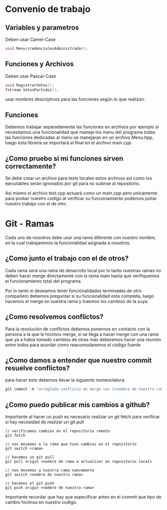 # Convenio de trabajo

## Variables y parametros

Deben usar Camel-Case

```c++
void Menu(credencialesAdministrador);
```

## Funciones y Archivos

Deben usar Pascal-Case

```c++
void RegistrarVotos();
fstream VotosPartido1();
```

usar nombres descriptivos para las funciones según lo que realizan.

## Funciones

Debemos trabajar separadamente las funciones en archivos por ejemplo si necesitamos una funcionalidad que maneje los menu del programa todas las funciones dedicadas al menu se manejaran en un archivo Menu.hpp, luego esta libreria se importará al final en el archivo main.cpp

## ¿Como pruebo si mi funciones sirven correctamente?

Se debe crear un archivo para tests locales estos archivos asi como los ejecutables serán ignorados por git para no subirse al repositorio.

Asi mismo el archivo test.cpp actuará como un main.cpp pero unicamente para probar nuestro codigo al verificar su funcionamiento podemos juntar nuestro trabajo con el de otro.

# Git - Ramas

Cada uno de nosotros debe usar una rama diferente con nuestro nombre, en la cual trabajaremos la funcionalidad asignada a nosotros.

## ¿Como junto el trabajo con el de otros?

Cada rama será una rama de desarrollo local por lo tanto nuestras ramas no deben hacer merge directamente con la rama main hasta que verifiquemos el funcionamiento total del programa.

Por lo tanto si deseamos tener funcionalidades terminadas de otro compañero debemos preguntar si su funcionalidad esta completa, luego hacemos el merge en nuestra rama y traemos los cambios de la suya.

## ¿Como resolvemos conflictos?

Para la resolución de conflictos debemos ponernos en contacto con la persona a la que le hicimos merge, si se llega a hacer merge con una rama que ya a habia tomado cambios de otras más deberemos hacer una reunión entre todos para acordar como reacomodaremos el código fuente

## ¿Como damos a entender que nuestro commit resuelve conflictos?

para hacer esto debemos llevar la siguiente nomenclatura:

```c++
git commit -m "arreglado conflicto en merge con [<nombre de nuestra rama> -> <nombre de la rama de la cual tomamos cambios>]"
```
## ¿Como puedo publicar mis cambios a github?

Importante al hacer un push es necesario realizar un git fetch para verificar si hay necesidad de realizar un git pull

```shell
// verificamos cambios en el repositorio remoto
git fetch

// nos movemos a la rama que tuvo cambios en el repositorio
git switch <rama>

// hacemos un git pull
git pull origin <nombre de rama a actualizar en repositorio local>

// nos movemos a nuestra rama nuevamente
git switch <nombre de nuestra rama>

// hacemos el git push
git push origin <nombre de nuestra rama>
```

Importante recordar que hay que especificar antes en el commit que tipo de cambio hicimos en nuestro codigo.
